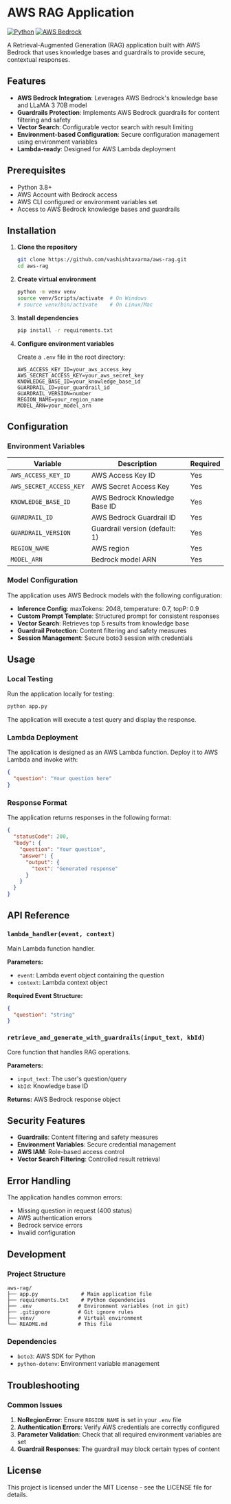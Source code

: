 # AWS RAG Application

[![Python](https://img.shields.io/badge/Python-3.8+-blue?style=flat-square&logo=python)](https://www.python.org/)
[![AWS Bedrock](https://img.shields.io/badge/AWS-Bedrock-orange?style=flat-square&logo=amazon-aws)](https://aws.amazon.com/bedrock/)

A Retrieval-Augmented Generation (RAG) application built with AWS Bedrock that uses knowledge bases and guardrails to provide secure, contextual responses.

## Features

- **AWS Bedrock Integration**: Leverages AWS Bedrock's knowledge base and LLaMA 3 70B model
- **Guardrails Protection**: Implements AWS Bedrock guardrails for content filtering and safety
- **Vector Search**: Configurable vector search with result limiting
- **Environment-based Configuration**: Secure configuration management using environment variables
- **Lambda-ready**: Designed for AWS Lambda deployment

## Prerequisites

- Python 3.8+
- AWS Account with Bedrock access
- AWS CLI configured or environment variables set
- Access to AWS Bedrock knowledge bases and guardrails

## Installation

1. **Clone the repository**
   ```bash
   git clone https://github.com/vashishtavarma/aws-rag.git
   cd aws-rag
   ```

2. **Create virtual environment**
   ```bash
   python -m venv venv
   source venv/Scripts/activate  # On Windows
   # source venv/bin/activate    # On Linux/Mac
   ```

3. **Install dependencies**
   ```bash
   pip install -r requirements.txt
   ```

4. **Configure environment variables**
   
   Create a `.env` file in the root directory:
   ```env
   AWS_ACCESS_KEY_ID=your_aws_access_key
   AWS_SECRET_ACCESS_KEY=your_aws_secret_key
   KNOWLEDGE_BASE_ID=your_knowledge_base_id
   GUARDRAIL_ID=your_guardrail_id
   GUARDRAIL_VERSION=number
   REGION_NAME=your_region_name
   MODEL_ARN=your_model_arn
   ```

## Configuration

### Environment Variables

| Variable | Description | Required |
|----------|-------------|----------|
| `AWS_ACCESS_KEY_ID` | AWS Access Key ID | Yes |
| `AWS_SECRET_ACCESS_KEY` | AWS Secret Access Key | Yes |
| `KNOWLEDGE_BASE_ID` | AWS Bedrock Knowledge Base ID | Yes |
| `GUARDRAIL_ID` | AWS Bedrock Guardrail ID | Yes |
| `GUARDRAIL_VERSION` | Guardrail version (default: 1) | Yes |
| `REGION_NAME` | AWS region | Yes |
| `MODEL_ARN` | Bedrock model ARN | Yes |

### Model Configuration

The application uses AWS Bedrock models with the following configuration:
- **Inference Config**: maxTokens: 2048, temperature: 0.7, topP: 0.9
- **Custom Prompt Template**: Structured prompt for consistent responses
- **Vector Search**: Retrieves top 5 results from knowledge base
- **Guardrail Protection**: Content filtering and safety measures
- **Session Management**: Secure boto3 session with credentials

## Usage

### Local Testing

Run the application locally for testing:

```bash
python app.py
```

The application will execute a test query and display the response.

### Lambda Deployment

The application is designed as an AWS Lambda function. Deploy it to AWS Lambda and invoke with:

```json
{
  "question": "Your question here"
}
```

### Response Format

The application returns responses in the following format:

```json
{
  "statusCode": 200,
  "body": {
    "question": "Your question",
    "answer": {
      "output": {
        "text": "Generated response"
      }
    }
  }
}
```

## API Reference

### `lambda_handler(event, context)`

Main Lambda function handler.

**Parameters:**
- `event`: Lambda event object containing the question
- `context`: Lambda context object

**Required Event Structure:**
```json
{
  "question": "string"
}
```

### `retrieve_and_generate_with_guardrails(input_text, kbId)`

Core function that handles RAG operations.

**Parameters:**
- `input_text`: The user's question/query
- `kbId`: Knowledge base ID

**Returns:** AWS Bedrock response object

## Security Features

- **Guardrails**: Content filtering and safety measures
- **Environment Variables**: Secure credential management
- **AWS IAM**: Role-based access control
- **Vector Search Filtering**: Controlled result retrieval

## Error Handling

The application handles common errors:
- Missing question in request (400 status)
- AWS authentication errors
- Bedrock service errors
- Invalid configuration

## Development

### Project Structure

```
aws-rag/
├── app.py              # Main application file
├── requirements.txt    # Python dependencies
├── .env               # Environment variables (not in git)
├── .gitignore         # Git ignore rules
├── venv/              # Virtual environment
└── README.md          # This file
```

### Dependencies

- `boto3`: AWS SDK for Python
- `python-dotenv`: Environment variable management

## Troubleshooting

### Common Issues

1. **NoRegionError**: Ensure `REGION_NAME` is set in your `.env` file
2. **Authentication Errors**: Verify AWS credentials are correctly configured
3. **Parameter Validation**: Check that all required environment variables are set
4. **Guardrail Responses**: The guardrail may block certain types of content

## License

This project is licensed under the MIT License - see the LICENSE file for details.

